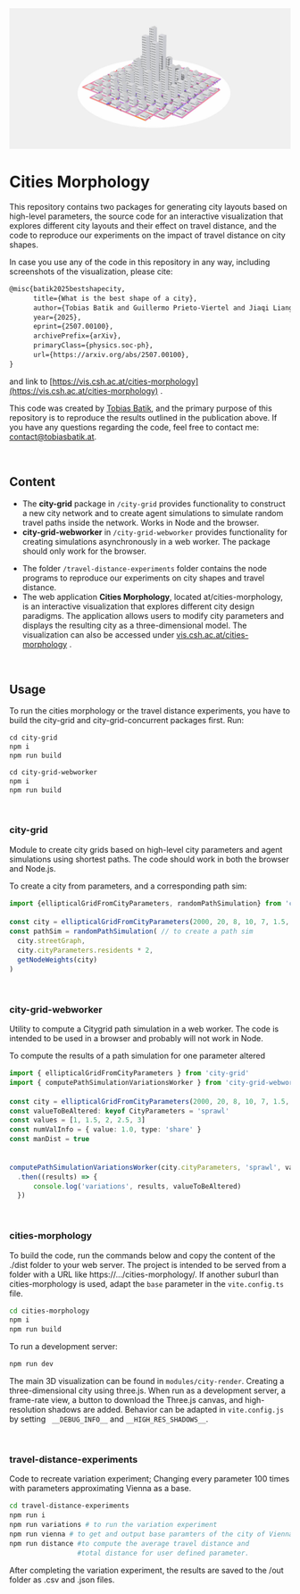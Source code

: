 <img src="./cities-morphology-preview.jpg">

<br>

# Cities Morphology

This repository contains two packages for generating city layouts based on high-level parameters, the source code for an interactive visualization that explores different city layouts and their effect on travel distance, and the code to reproduce our experiments on the impact of travel distance on city shapes. 



In case you use any of the code in this repository in any way, including screenshots of the visualization, please cite: 

```tex
@misc{batik2025bestshapecity,
      title={What is the best shape of a city}, 
      author={Tobias Batik and Guillermo Prieto-Viertel and Jiaqi Liang and Liuhuaying Yang and Dániel Kondor and Rafael Prieto-Curiel},
      year={2025},
      eprint={2507.00100},
      archivePrefix={arXiv},
      primaryClass={physics.soc-ph},
      url={https://arxiv.org/abs/2507.00100}, 
}
```

and link to [https://vis.csh.ac.at/cities-morphology](https://vis.csh.ac.at/cities-morphology) . 

This code was created by [Tobias Batik](	http://tobiasbatik.at), and the primary purpose of this repository is to reproduce the results outlined in the publication above. If you have any questions regarding the code, feel free to contact me: contact@tobiasbatik.at.  

<br>

## Content

- The **city-grid** package in `/city-grid` provides functionality to construct a new city network and to create agent simulations to simulate random travel paths inside the network.  Works in Node and the browser. 
-  **city-grid-webworker** in `/city-grid-webworker` provides functionality for creating simulations asynchronously in a web worker. The package should only work for the browser.

+ The folder `/travel-distance-experiments` folder contains the node programs to reproduce our experiments on city shapes and travel distance.
+ The web application **Cities Morphology**, located at/cities-morphology, is an interactive visualization that explores different city design paradigms. The application allows users to modify city parameters and displays the resulting city as a three-dimensional model. The visualization can also be accessed under [vis.csh.ac.at/cities-morphology](https://vis.csh.ac.at/cities-morphology) .

<br>

## Usage

To run the cities morphology or the travel distance experiments, you have to build the city-grid and city-grid-concurrent packages first. Run:

```
cd city-grid
npm i
npm run build
```



```
cd city-grid-webworker
npm i
npm run build
```

<br>

### city-grid

Module to create city grids based on high-level city parameters and agent simulations using shortest paths. The code should work in both the browser and Node.js.

To create a city from parameters, and a corresponding path sim: 

```typescript
import {ellipticalGridFromCityParameters, randomPathSimulation} from 'city-grid'

const city = ellipticalGridFromCityParameters(2000, 20, 8, 10, 7, 1.5, 3) // to create the city
const pathSim = randomPathSimulation( // to create a path sim 
  city.streetGraph, 
  city.cityParameters.residents * 2, 
  getNodeWeights(city)
)
```

<br>

### city-grid-webworker

Utility to compute a Citygrid path simulation in a web worker. The code is intended to be used in a browser and probably will not work in Node.

To compute the results of a path simulation for one parameter altered 

```typescript
import { ellipticalGridFromCityParameters } from 'city-grid'
import { computePathSimulationVariationsWorker } from 'city-grid-webworker'

const city = ellipticalGridFromCityParameters(2000, 20, 8, 10, 7, 1.5, 3) // base city
const valueToBeAltered: keyof CityParameters = 'sprawl'
const values = [1, 1.5, 2, 2.5, 3]
const numValInfo = { value: 1.0, type: 'share' }
const manDist = true


computePathSimulationVariationsWorker(city.cityParameters, 'sprawl', values, numValInfo,manDist)
  .then((results) => {
      console.log('variations', results, valueToBeAltered)
  })
```

<br>



### cities-morphology

To build the code, run the commands below and copy the content of the ./dist folder to your web server. The project is intended to be served from a folder with a URL like https://.../cities-morphology/. If another suburl than cities-morphology is used, adapt the `base` parameter in the `vite.config.ts` file. 

```bash
cd cities-morphology
npm i
npm run build
```

To run a development server: 

```bash
npm run dev
```

The main 3D visualization can be found in `modules/city-render`. Creating a three-dimensional city using three.js. When run as a development server, a frame-rate view, a button to download the Three.js canvas, and high-resolution shadows are added. Behavior can be adapted in `vite.config.js` by setting ` __DEBUG_INFO__` and `__HIGH_RES_SHADOWS__`.

<br>



### travel-distance-experiments

Code to recreate variation experiment; Changing every parameter 100 times with parameters approximating Vienna as a base.

``` bash
cd travel-distance-experiments
npm run i
npm run variations # to run the variation experiment
npm run vienna # to get and output base paramters of the city of Vienna
npm run distance #to compute the average travel distance and 
                 #total distance for user defined parameter.
```

After completing the variation experiment, the results are saved to the /out folder as .csv and .json files. 
